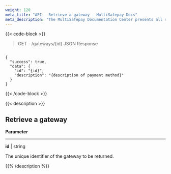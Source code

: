```yaml
---
weight: 120
meta_title: "API - Retrieve a gateway - MultiSafepay Docs"
meta_description: "The MultiSafepay Documentation Center presents all relevant information about our Plugins and API. You can also find support pages for Payment Methods, Tools and General Questions as well as the contact details of our Support and Integration Teams."
---
```

{{< code-block >}}
> GET - /gateways/{id}
> JSON Response

```shell

{
  "success": true,
  "data": {
    "id": "{id}",
    "description": "{description of payment method}"
  }
}

```
{{< /code-block >}}

{{< description >}}
## Retrieve a gateway

**Parameter**

----------------

__id__ | string

The unique identifier of the gateway to be returned.

{{% /description %}}